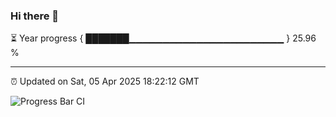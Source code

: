 ### Hi there 👋

⏳ Year progress { ███████▁▁▁▁▁▁▁▁▁▁▁▁▁▁▁▁▁▁▁▁▁▁▁ } 25.96 %

---

⏰ Updated on Sat, 05 Apr 2025 18:22:12 GMT

![Progress Bar CI](https://github.com/liununu/liununu/workflows/Progress%20Bar%20CI/badge.svg)
